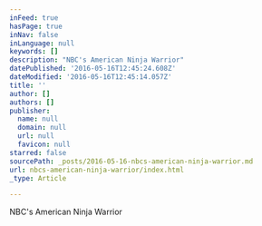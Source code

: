 ```yaml
---
inFeed: true
hasPage: true
inNav: false
inLanguage: null
keywords: []
description: "NBC's American Ninja Warrior"
datePublished: '2016-05-16T12:45:24.608Z'
dateModified: '2016-05-16T12:45:14.057Z'
title: ''
author: []
authors: []
publisher:
  name: null
  domain: null
  url: null
  favicon: null
starred: false
sourcePath: _posts/2016-05-16-nbcs-american-ninja-warrior.md
url: nbcs-american-ninja-warrior/index.html
_type: Article

---
```

NBC's American Ninja Warrior